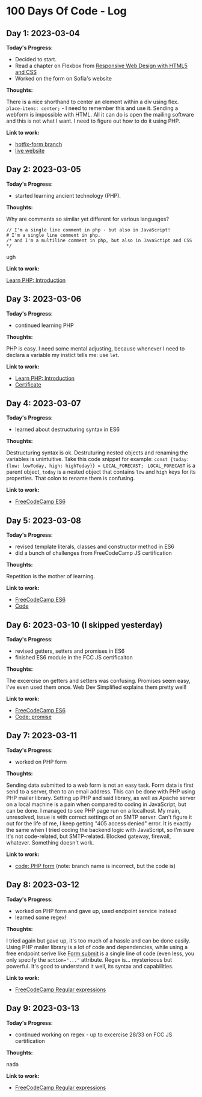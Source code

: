 # 100 Days Of Code - Log

## Day 1: 2023-03-04

**Today's Progress**: 

* Decided to start. 
* Read a chapter on Flexbox from [Responsive Web Design with HTML5 and CSS](https://www.packtpub.com/product/responsive-web-design-with-html5-and-css-fourth-edition/9781803242712)
* Worked on the form on Sofia's website

**Thoughts:** 

There is a nice shorthand to center an element within a div using flex.
``` place-items: center; ``` - I need to remember this and use it.
Sending a webform is impossible with HTML. All it can do is open the mailing software and this is not what I want. I need to figure out how to do it using PHP.

**Link to work:** 
- [hotfix-form branch](https://github.com/WitchDevelops/Artgallery-Sofiadali/tree/hotfix-form)
- [live website](https://sofiabanchenko.com)

## Day 2: 2023-03-05

**Today's Progress**:

* started learning ancient technology (PHP).

**Thoughts:**

Why are comments so similar yet different for various languages?
``` <?php
// I'm a single line comment in php - but also in JavaScript!
# I'm a single line comment in php.
/* and I'm a multiline comment in php, but also in JavaSctipt and CSS */
```
ugh

**Link to work:**

[Learn PHP: Introduction](https://www.codecademy.com/profiles/the_witch)

## Day 3: 2023-03-06

**Today's Progress**:

* continued learning PHP

**Thoughts:**

PHP is easy. I need some mental adjusting, because whenever I need to declara a variable my instict tells me: use ```let```.

**Link to work:**

* [Learn PHP: Introduction](https://www.codecademy.com/profiles/the_witch)
* [Certificate](https://www.codecademy.com/profiles/the_witch/certificates/167925f179f648e8abbaedbdf5b43091)

## Day 4: 2023-03-07

**Today's Progress**:

* learned about destructuring syntax in ES6

**Thoughts:**

Destructuring syntax is ok. Destruturing nested objects and renaming the variables is unintuitive. Take this code snippet for example:
```const {today: {low: lowToday, high: highToday}} = LOCAL_FORECAST; ```
```LOCAL_FORECAST``` is a parent object, ```today``` is a nested object that contains ```low``` and ```high``` keys for its properties. That colon to rename them is confusing.

**Link to work:**

* [FreeCodeCamp ES6](https://github.com/WitchDevelops/JavaScript-Algorithms-and-Data-Structures-FCC)


## Day 5: 2023-03-08

**Today's Progress**:

* revised template literals, classes and constructor method in ES6
* did a bunch of challenges from FreeCodeCamp JS certification

**Thoughts:**

Repetition is the mother of learning.

**Link to work:**

* [FreeCodeCamp ES6](https://github.com/WitchDevelops/JavaScript-Algorithms-and-Data-Structures-FCC)
* [Code](https://github.com/WitchDevelops/JavaScript-Algorithms-and-Data-Structures-FCC/commit/a45b082959a417e7972151ed1870c24d920c0ef6)

## Day 6: 2023-03-10 (I skipped yesterday)

**Today's Progress**:

* revised getters, setters and promises in ES6
* finished ES6 module in the FCC JS certificaiton

**Thoughts:**

The excercise on getters and setters was confusing. Promises seem easy, I've even used them once. Web Dev Simplified explains them pretty well!

**Link to work:**

* [FreeCodeCamp ES6](https://github.com/WitchDevelops/JavaScript-Algorithms-and-Data-Structures-FCC)
* [Code: promise](https://github.com/WitchDevelops/JavaScript-Algorithms-and-Data-Structures-FCC/blob/main/handle-a-rejected-promise-with-catch.js)

## Day 7: 2023-03-11

**Today's Progress**:

* worked on PHP form

**Thoughts:**

Sending data submitted to a web form is not an easy task. Form data is first send to a server, then to an email address. This can be done with PHP using PHP mailer library.
Setting up PHP and said library, as well as Apache server on a local machine is a pain when compared to coding in JavaScript, but can be done. I managed to see PHP page run on a localhost. My main, unresolved, issue is with correct settings of an SMTP server. Can't figure it out for the life of me, I keep getting "405 access denied" error. It is exactly the same when I tried coding the backend logic with JavaScript, so I'm sure it's not code-related, but SMTP-related. Blocked gateway, firewall, whatever. Something doesn't work.

**Link to work:**

* [code: PHP form](https://github.com/WitchDevelops/PHP-form-test/tree/JS-sending) (note: branch name is incorrect, but the code is)

## Day 8: 2023-03-12

**Today's Progress**:

* worked on PHP form and gave up, used endpoint service instead
* learned some regex!

**Thoughts:**

I tried again but gave up, it's too much of a hassle and can be done easily. Using PHP mailer library is a lot of code and dependencies, while using a free endpoint serive like [Form submit](https://formsubmit.co/documentation) is a single line of code (even less, you only specify the `action="..."` attribute.
Regex is... mysterioous but powerful. It's good to understand it well, its syntax and capabilities.

**Link to work:**

* [FreeCodeCamp Regular expressions](https://www.freecodecamp.org/learn/javascript-algorithms-and-data-structures/#es6)

## Day 9: 2023-03-13

**Today's Progress**:

* continued working on regex - up to excercise 28/33 on FCC JS certification

**Thoughts:**

nada

**Link to work:**

* [FreeCodeCamp Regular expressions](https://www.freecodecamp.org/learn/javascript-algorithms-and-data-structures/#es6)
